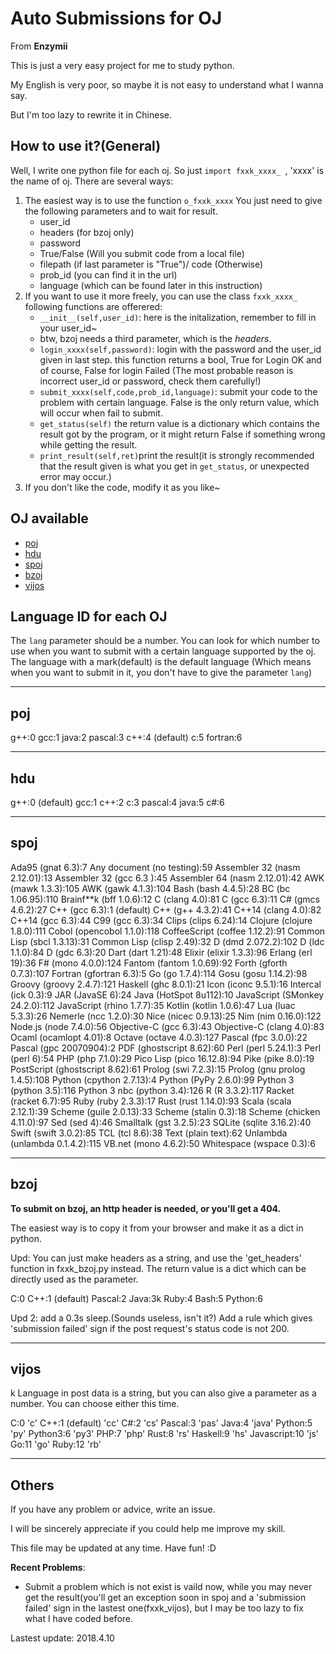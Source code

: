 # Auto Submissions for OJ

From **Enzymii**

This is just a very easy project for me to study python.

My English is very poor, so maybe it is not easy to understand what I wanna say.

But I'm too lazy to rewrite it in Chinese.

## How to use it?(General)

Well, I write one python file for each oj.
So just `import fxxk_xxxx_ `, 'xxxx' is the name of oj.
There are several ways:

1. The easiest way is to use the function `o_fxxk_xxxx`
   You just need to give the following parameters and to wait for result.
   - user_id
   - headers (for bzoj only)
   - password
   - True/False (Will you submit code from a local file)
   - filepath (if last parameter is "True")/ code (Otherwise)
   - prob_id (you can find it in the url)
   - language (which can be found later in this instruction)
2. If you want to use it more freely, you can use the class `fxxk_xxxx_`
   following functions are offerered:
   - `__init__(self,user_id)`: here is the initalization, remember to fill in your user_id~
   - btw, bzoj needs a third parameter, which is the *headers*.
   - `login_xxxx(self,password)`: login with the password and the user_id given in last step.
     this function returns a bool, True for Login OK and of course, False for login Failed (The most probable reason is incorrect user_id or password, check them carefully!)
   - `submit_xxxx(self,code,prob_id,language)`: submit your code to the problem with certain language. False is the only return value, which will occur when fail to submit.
   - `get_status(self)`  the return value is a dictionary which contains the result got by the program, or it might return False if something wrong while getting the result.
   - `print_result(self,ret)`print the result(it is strongly recommended that the result given is what you get in `get_status`, or unexpected error may occur.)
3. If you don't like the code, modify it as you like~

## OJ available

- [poj](http://poj.org/)
- [hdu](http://acm.hdu.edu.cn/)
- [spoj](http://www.spoj.com/)
- [bzoj](https://www.lydsy.com)
- [vijos](https://vijos.org/)

## Language ID for each OJ

The `lang` parameter should be a number. You can look for which number to use when you want to submit with a certain language supported by the oj. The language with a mark(default) is the default language (Which means when you want to submit in it, you don't have to give the parameter `lang`)

***

## poj

g++:0
gcc:1
java:2
pascal:3
c++:4 (default)
c:5
fortran:6

***
## hdu

g++:0 (default)
gcc:1
c++:2
c:3
pascal:4
java:5
c#:6

***
## spoj

Ada95 (gnat 6.3):7
Any document (no testing):59
Assembler 32 (nasm 2.12.01):13
Assembler 32 (gcc 6.3 ):45
Assembler 64 (nasm 2.12.01):42
AWK (mawk 1.3.3):105
AWK (gawk 4.1.3):104
Bash (bash 4.4.5):28
BC (bc 1.06.95):110
Brainf**k (bff 1.0.6):12
C (clang 4.0):81
C (gcc 6.3):11
C# (gmcs 4.6.2):27
C++ (gcc 6.3):1 (default)
C++ (g++ 4.3.2):41
C++14 (clang 4.0):82
C++14 (gcc 6.3):44
C99 (gcc 6.3):34
Clips (clips 6.24):14
Clojure (clojure 1.8.0):111
Cobol (opencobol 1.1.0):118
CoffeeScript (coffee 1.12.2):91
Common Lisp (sbcl 1.3.13):31
Common Lisp (clisp 2.49):32
D (dmd 2.072.2):102
D (ldc 1.1.0):84
D (gdc 6.3):20
Dart (dart 1.21):48
Elixir (elixir 1.3.3):96
Erlang (erl 19):36
F# (mono 4.0.0):124
Fantom (fantom 1.0.69):92
Forth (gforth 0.7.3):107
Fortran (gfortran 6.3):5
Go (go 1.7.4):114
Gosu (gosu 1.14.2):98
Groovy (groovy 2.4.7):121
Haskell (ghc 8.0.1):21
Icon (iconc 9.5.1):16
Intercal (ick 0.3):9
JAR (JavaSE 6):24
Java (HotSpot 8u112):10
JavaScript (SMonkey 24.2.0):112
JavaScript (rhino 1.7.7):35
Kotlin (kotlin 1.0.6):47
Lua (luac 5.3.3):26
Nemerle (ncc 1.2.0):30
Nice (nicec 0.9.13):25
Nim (nim 0.16.0):122
Node.js (node 7.4.0):56
Objective-C (gcc 6.3):43
Objective-C (clang 4.0):83
Ocaml (ocamlopt 4.01):8
Octave (octave 4.0.3):127
Pascal (fpc 3.0.0):22
Pascal (gpc 20070904):2
PDF (ghostscript 8.62):60
Perl (perl 5.24.1):3
Perl (perl 6):54
PHP (php 7.1.0):29
Pico Lisp (pico 16.12.8):94
Pike (pike 8.0):19
PostScript (ghostscript 8.62):61
Prolog (swi 7.2.3):15
Prolog (gnu prolog 1.4.5):108
Python (cpython 2.7.13):4
Python (PyPy 2.6.0):99
Python 3 (python  3.5):116
Python 3 nbc (python 3.4):126
R (R 3.3.2):117
Racket (racket 6.7):95
Ruby (ruby 2.3.3):17
Rust (rust 1.14.0):93
Scala (scala 2.12.1):39
Scheme (guile 2.0.13):33
Scheme (stalin 0.3):18
Scheme (chicken 4.11.0):97
Sed (sed 4):46
Smalltalk (gst 3.2.5):23
SQLite (sqlite 3.16.2):40
Swift (swift 3.0.2):85
TCL (tcl 8.6):38
Text (plain text):62
Unlambda (unlambda 0.1.4.2):115
VB.net (mono 4.6.2):50
Whitespace (wspace 0.3):6

***
## bzoj

**To submit on bzoj, an http header is needed, or you'll get a 404.**

The easiest way is to copy it from your browser and make it as a dict in python.

Upd: You can just make headers as a string, and use the 'get_headers' function in fxxk_bzoj.py instead.
The return value is a dict which can be directly used as the parameter.

C:0
C++:1 (default)
Pascal:2
Java:3k
Ruby:4
Bash:5
Python:6

Upd 2: add a 0.3s sleep.(Sounds useless, isn't it?) Add a rule which gives 'submission failed' sign if the post request's status code is not 200.

***

## vijos
k
Language in post data is a string, but you can also give a parameter as a number. You can choose either this time.

C:0 'c'
C++:1 (default) 'cc'
C#:2 'cs'
Pascal:3 'pas'
Java:4 'java'
Python:5 'py'
Python3:6 'py3'
PHP:7 'php'
Rust:8 'rs'
Haskell:9 'hs'
Javascript:10 'js'
Go:11 'go'
Ruby:12 'rb'

***
## Others

If you have any problem or advice, write an issue.

I will be sincerely appreciate if you could help me improve my skill.

This file may be updated at any time. Have fun! :D

**Recent Problems**:

- Submit a problem which is not exist is vaild now, while you may never get the result(you'll get an exception soon in spoj and a 'submission failed' sign in the lastest one(fxxk_vijos), but I may be too lazy to fix what I have coded before.

Lastest update: 2018.4.10
